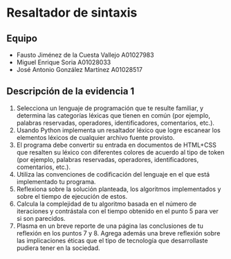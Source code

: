 # Resaltador de sintaxis

## Equipo

- Fausto Jiménez de la Cuesta Vallejo A01027983
- Miguel Enrique Soria A01028033
- José Antonio González Martínez A01028517

## Descripción de la evidencia 1

1. Selecciona un lenguaje de programación que te resulte familiar, y determina 
    las categorías léxicas que tienen en común (por ejemplo, palabras 
    reservadas, operadores, identificadores, comentarios, etc.).
2. Usando Python implementa un resaltador léxico que logre escanear los 
    elementos léxicos de cualquier archivo fuente provisto.
3. El programa debe convertir su entrada en documentos de HTML+CSS que 
    resalten su léxico con diferentes colores de acuerdo al tipo de token (por 
    ejemplo, palabras reservadas, operadores, identificadores, comentarios, 
    etc.).
4. Utiliza las convenciones de codificación del lenguaje en el que está 
    implementado tu programa.
5. Reflexiona sobre la solución planteada, los algoritmos implementados y 
    sobre el tiempo de ejecución de estos.
6. Calcula la complejidad de tu algoritmo basada en el número de iteraciones y 
    contrástala con el tiempo obtenido en el punto 5 para ver si son parecidos.
7. Plasma en un breve reporte de una página las conclusiones de tu reflexión 
    en los puntos 7 y 8. Agrega además una breve reflexión sobre las 
    implicaciones éticas que el tipo de tecnología que desarrollaste pudiera 
    tener en la sociedad.
